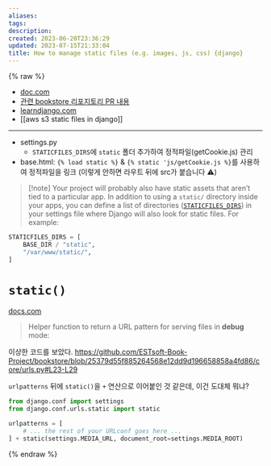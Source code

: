 ```yaml
---
aliases: 
tags: 
description:
created: 2023-06-20T23:36:29
updated: 2023-07-15T21:33:04
title: How to manage static files (e.g. images, js, css) {django}
---
```


{% raw %}

- [doc.com](https://docs.djangoproject.com/en/4.2/howto/static-files/)
- [관련 bookstore 리포지토리 PR 내용](https://github.com/ESTsoft-Book-Project/bookstore/pull/50)
- [learndjango.com](https://learndjango.com/tutorials/django-static-files-and-templates)
- [[aws s3 static files in django]]
---
- settings.py
    - `STATICFILES_DIRS`에 `static` 폴더 추가하여 정적파일(getCookie.js) 관리
- base.html: `{% load static %}` & `{% static 'js/getCookie.js %}`를 사용하여 정적파일을 링크 (이렇게 안하면 라우트 뒤에 src가 붙습니다 ⚠️)

> [!note] Your project will probably also have static assets that aren’t tied to a particular app. In addition to using a `static/` directory inside your apps, you can define a list of directories ([`STATICFILES_DIRS`](https://docs.djangoproject.com/en/4.2/ref/settings/#std-setting-STATICFILES_DIRS)) in your settings file where Django will also look for static files. For example:

```python
STATICFILES_DIRS = [
    BASE_DIR / "static",
    "/var/www/static/",
]
```

# `static()`

[docs.com](https://docs.djangoproject.com/en/3.2/ref/urls/#static)

> Helper function to return a URL pattern for serving files in **debug** mode:

이상한 코드를 보았다. https://github.com/ESTsoft-Book-Project/bookstore/blob/25379d55f885264568e12dd9d196658858a4fd86/core/urls.py#L23-L29

`urlpatterns` 뒤에 `static()`을 `+` 연산으로 이어붙인 것 같은데, 이건 도대체 뭐냐?

```python
from django.conf import settings
from django.conf.urls.static import static

urlpatterns = [
    # ... the rest of your URLconf goes here ...
] + static(settings.MEDIA_URL, document_root=settings.MEDIA_ROOT)
```

{% endraw %}

